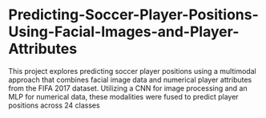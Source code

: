 # Predicting-Soccer-Player-Positions-Using-Facial-Images-and-Player-Attributes
This project explores predicting soccer player positions using a multimodal approach that combines facial image data and numerical player attributes from the FIFA 2017 dataset. Utilizing a CNN for image processing and an MLP for numerical data, these modalities were fused to predict player positions across 24 classes
